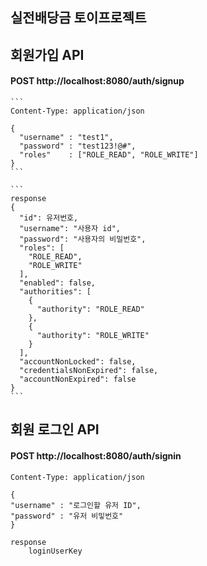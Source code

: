 ## 실전배당금 토이프로젝트

## 회원가입 API ##

#### POST http://localhost:8080/auth/signup

    ```
    Content-Type: application/json
    
    {
      "username" : "test1",
      "password" : "test123!@#",
      "roles"    : ["ROLE_READ", "ROLE_WRITE"]
    }
    ```

    ```
    response
    {
      "id": 유저번호,
      "username": "사용자 id",
      "password": "사용자의 비밀번호",
      "roles": [
        "ROLE_READ",
        "ROLE_WRITE"
      ],
      "enabled": false,
      "authorities": [
        {
          "authority": "ROLE_READ"
        },
        {
          "authority": "ROLE_WRITE"
        }
      ],
      "accountNonLocked": false,
      "credentialsNonExpired": false,
      "accountNonExpired": false
    }
    ```

## 회원 로그인 API ## 

#### POST http://localhost:8080/auth/signin

```
Content-Type: application/json

{
"username" : "로그인할 유저 ID",
"password" : "유저 비밓번호"
}
```

```
response
    loginUserKey 
```

